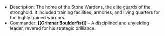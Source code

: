 - Description: The home of the Stone Wardens, the elite guards of the stronghold. It included training facilities, armories, and living quarters for the highly trained warriors.
- Commander: **[[Grimnar Boulderfist]]** – A disciplined and unyielding leader, revered for his strategic brilliance.